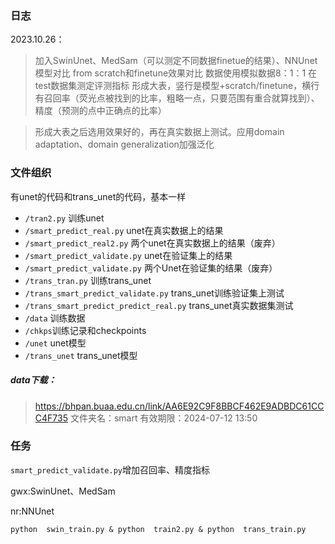 ### 日志
2023.10.26：
>	加入SwinUnet、MedSam（可以测定不同数据finetue的结果）、NNUnet模型对比
	from scratch和finetune效果对比
	数据使用模拟数据8：1：1
	在test数据集测定评测指标
	形成大表，竖行是模型+scratch/finetune，横行有召回率（荧光点被找到的比率，粗略一点，只要范围有重合就算找到）、精度（预测的点中正确点的比率）

>	形成大表之后选用效果好的，再在真实数据上测试。应用domain adaptation、domain generalization加强泛化



### 文件组织
有unet的代码和trans_unet的代码，基本一样
- ```/tran2.py``` 训练unet
- ```/smart_predict_real.py``` unet在真实数据上的结果
- ```/smart_predict_real2.py``` 两个unet在真实数据上的结果（废弃）
- ```/smart_predict_validate.py``` unet在验证集上的结果
- ```/smart_predict_validate.py``` 两个Unet在验证集的结果（废弃）
- ```/trans_tran.py``` 训练trans_unet
- ```/trans_smart_predict_validate.py``` trans_unet训练验证集上测试
-  ```/trans_smart_predict_predict_real.py``` trans_unet真实数据集测试
- ```/data``` 训练数据
- ```/chkps```训练记录和checkpoints 
- ```/unet``` unet模型
-  ```/trans_unet``` trans_unet模型
  
##### data下载：
>https://bhpan.buaa.edu.cn/link/AA6E92C9F8BBCF462E9ADBDC61CCC4F735
文件夹名：smart
有效期限：2024-07-12 13:50 
### 任务
```smart_predict_validate.py```增加召回率、精度指标

gwx:SwinUnet、MedSam

nr:NNUnet




	python  swin_train.py &	python  train2.py &	python  trans_train.py
